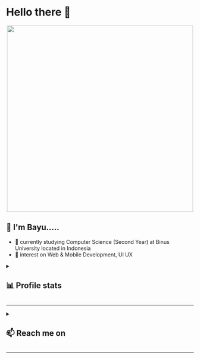 # Hello there 👋
<p align="center">
  <img width="500" src="https://media.giphy.com/media/12mRllHWXpt4M8/giphy.gif">
</p>

## 🤖 I'm Bayu.....

- 🔭 currently studying Computer Science (Second Year) at Binus University located in Indonesia
- 🌱 interest on Web & Mobile Development, UI UX



<details>
  <summary> <h2>📊 Profile stats</h2></summary>
   <div align="center" display="flex">
    <img width="423" src="https://github-readme-stats.vercel.app/api?username=frdmn12&show_icons=true&theme=shades-of-purple">
    <img width="450" src="https://streak-stats.demolab.com?user=frdmn12&theme=shades-of-purple">
   </div>
  
   <div align="center">
    <img width="420"  src="https://github-readme-stats.vercel.app/api/top-langs/?username=frdmn12&layout=compact&theme=shades-of-purple">
   </div>
</details>

---

<details>
  <summary><h2>📫 Reach me on</h2></summary>
  <div align="center"> 
    <a href="https://www.linkedin.com/in/bayu-ferdiman">
     <img  src="https://img.shields.io/badge/LinkedIn-0077B5?style=for-the-badge&logo=linkedin&logoColor=white"/>
    </a>
    <a href="https://www.behance.net/bayuferdiman" target="_blank">
        <img  src="https://img.shields.io/badge/Behance-0054F7?style=for-the-badge&logo=behance&logoColor=white"/>
    </a>
    <a href="https://www.instagram.com/frdmn12/" target="_blank">
      <img  src="https://img.shields.io/badge/Instagram-E4405F?style=for-the-badge&logo=instagram&logoColor=white"/>
    </a>
    <a href="https://twitter.com/frdmn12" target="_blank">
      <img  src="https://img.shields.io/badge/Twitter-1DA1F2?style=for-the-badge&logo=twitter&logoColor=white"/>
    </a>
  </div>
</details>

---
